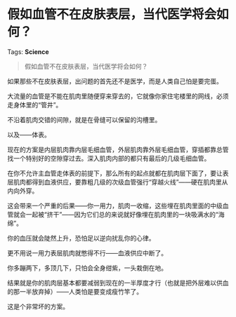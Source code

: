 # 假如血管不在皮肤表层，当代医学将会如何？

Tags: **Science**

> 假如血管不在皮肤表层，当代医学将会如何？

如果那些不在皮肤表层，出问题的首先还不是医学，而是人类自己怕是要完蛋。

大流量的血管是不能在肌肉里随便穿来穿去的，它就像你家住宅楼里的网线，必须走身体里的“管井”。

不沿着肌肉交错的间隙，就是在骨缝可以保留的沟槽里。

以及——体表。

现在的方案是内层肌肉靠内层毛细血管，外层肌肉靠外层毛细血管，穿插都靠总管找一个特别好的空隙穿过去。深入肌肉内部的都只有最后的几级毛细血管。

在你不允许主血管走体表的前提下，那么所有的起点就都在肌肉层下面了，要让表层肌肉都得到血液供应，要靠粗几级的次级血管强行“穿越火线”——硬在肌肉里从内向外穿。

这会带来一个严重的后果——你一用力，肌肉一收缩，这些埋在肌肉里面的中级血管就会一起被“挤干”——因为它们总的来说就好像埋在肌肉里的一块吸满水的“海绵”。

你的血压就会陡然上升，恐怕足以逆向扰乱你的心律。

更不用说一用力表层肌肉就憋得不行——血液供应中断了。

你多蹦两下，多顶几下，只怕会全身绀紫，一头栽倒在地。

结果就是你的肌肉层基本都要减弱到现在的一半厚度才行（也就是把外层难以供血的那一半放弃掉）——人类怕是要变成瘦竹竿了。

这是个非常坏的方案。



